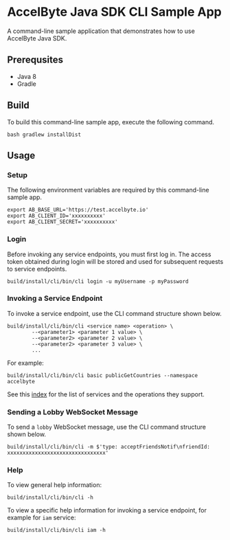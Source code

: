 # AccelByte Java SDK CLI Sample App

A command-line sample application that demonstrates how to use AccelByte Java SDK.

## Prerequsites

* Java 8
* Gradle

## Build

To build this command-line sample app, execute the following command.

```
bash gradlew installDist
```

## Usage

### Setup

The following environment variables are required by this command-line sample app.

```
export AB_BASE_URL='https://test.accelbyte.io'
export AB_CLIENT_ID='xxxxxxxxxx'
export AB_CLIENT_SECRET='xxxxxxxxxx'
```

### Login

Before invoking any service endpoints, you must first log in. The access token 
obtained during login will be stored and used for subsequent requests to 
service endpoints.

```
build/install/cli/bin/cli login -u myUsername -p myPassword
```

### Invoking a Service Endpoint

To invoke a service endpoint, use the CLI command structure shown below.

```
build/install/cli/bin/cli <service name> <operation> \
        --<parameter1> <parameter 1 value> \
        --<parameter2> <parameter 2 value> \
        --<parameter2> <parameter 3 value> \
        ...
```

For example:

```
build/install/cli/bin/cli basic publicGetCountries --namespace accelbyte
```

See this [index](./operations/index.md) for the list of services and the 
operations they support.

### Sending a Lobby WebSocket Message

To send a `lobby` WebSocket message, use the CLI command structure shown below.

```
build/install/cli/bin/cli -m $'type: acceptFriendsNotif\nfriendId: xxxxxxxxxxxxxxxxxxxxxxxxxxxxxxxx'
```

### Help

To view general help information:


```
build/install/cli/bin/cli -h
```

To view a specific help information for invoking a service endpoint, for 
example for `iam` service:

```
build/install/cli/bin/cli iam -h
```
